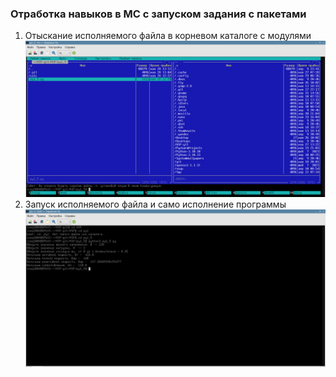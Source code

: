 ### Отработка навыков в MC с запуском задания с пакетами
1. Отыскание исполняемого файла в корневом каталоге с модулями
![Скриншот MC - manager](https://github.com/Voldek404/HSP/blob/main/Images/1.%20Code_catalogue)
2. Запуск исполняемого файла и само исполнение программы
![Скриншот командной строки](https://github.com/Voldek404/HSP/blob/main/Images/2.%20Executing)
